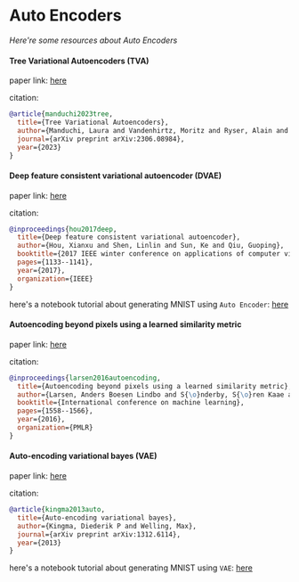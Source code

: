 # Auto Encoders
*Here're some resources about Auto Encoders*


#### Tree Variational Autoencoders (TVA)

paper link: [here](https://arxiv.org/pdf/2306.08984)

citation: 
```bibtex
@article{manduchi2023tree,
  title={Tree Variational Autoencoders},
  author={Manduchi, Laura and Vandenhirtz, Moritz and Ryser, Alain and Vogt, Julia},
  journal={arXiv preprint arXiv:2306.08984},
  year={2023}
}
```
    


#### Deep feature consistent variational autoencoder (DVAE)

paper link: [here](https://arxiv.org/pdf/1610.00291)

citation: 
```bibtex
@inproceedings{hou2017deep,
  title={Deep feature consistent variational autoencoder},
  author={Hou, Xianxu and Shen, Linlin and Sun, Ke and Qiu, Guoping},
  booktitle={2017 IEEE winter conference on applications of computer vision (WACV)},
  pages={1133--1141},
  year={2017},
  organization={IEEE}
}
```

here's a notebook tutorial about generating MNIST using `Auto Encoder`: [here](./notebooks/auto-encoder-for-mnist.ipynb)


#### Autoencoding beyond pixels using a learned similarity metric

paper link: [here](http://proceedings.mlr.press/v48/larsen16.pdf)

citation: 
```bibtex
@inproceedings{larsen2016autoencoding,
  title={Autoencoding beyond pixels using a learned similarity metric},
  author={Larsen, Anders Boesen Lindbo and S{\o}nderby, S{\o}ren Kaae and Larochelle, Hugo and Winther, Ole},
  booktitle={International conference on machine learning},
  pages={1558--1566},
  year={2016},
  organization={PMLR}
}
```
    

    
#### Auto-encoding variational bayes (VAE)

paper link: [here](https://arxiv.org/pdf/1312.6114.pdf)

citation: 
```bibtex
@article{kingma2013auto,
  title={Auto-encoding variational bayes},
  author={Kingma, Diederik P and Welling, Max},
  journal={arXiv preprint arXiv:1312.6114},
  year={2013}
}
```

here's a notebook tutorial about generating MNIST using `VAE`: [here](./notebooks/vae-for-mnist.ipynb)
    